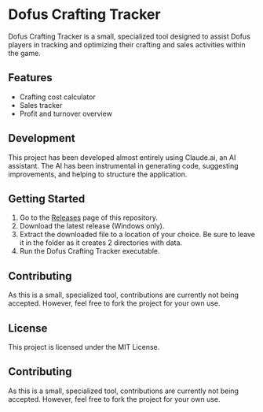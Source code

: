 # Dofus Crafting Tracker

Dofus Crafting Tracker is a small, specialized tool designed to assist Dofus players in tracking and optimizing their crafting and sales activities within the game.

## Features

- Crafting cost calculator
- Sales tracker
- Profit and turnover overview

## Development

This project has been developed almost entirely using Claude.ai, an AI assistant. The AI has been instrumental in generating code, suggesting improvements, and helping to structure the application.

## Getting Started

1. Go to the [Releases](https://github.com/sinpls/dofus-salescraft/releases) page of this repository.
2. Download the latest release (Windows only).
3. Extract the downloaded file to a location of your choice. Be sure to leave it in the folder as it creates 2 directories with data.
4. Run the Dofus Crafting Tracker executable.

## Contributing

As this is a small, specialized tool, contributions are currently not being accepted. However, feel free to fork the project for your own use.

## License

This project is licensed under the MIT License.
## Contributing

As this is a small, specialized tool, contributions are currently not being accepted. However, feel free to fork the project for your own use.